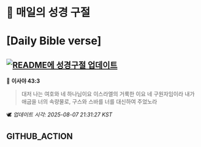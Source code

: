 # 🙏 매일의 성경 구절
# [Daily Bible verse]
## [![README에 성경구절 업데이트](https://github.com/DONGSUKA/first_test/actions/workflows/update-readme-bible.yml/badge.svg)](https://github.com/DONGSUKA/first_test/actions/workflows/update-readme-bible.yml)
<!-- START_BIBLE_VERSE -->
📖 **이사야 43:3**
> 대저 나는 여호와 네 하나님이요 이스라엘의 거룩한 이요 네 구원자임이라 내가 애굽을 너의 속량물로, 구스와 스바를 너를 대신하여 주었노라

🕊️ _업데이트 시각: 2025-08-07 21:31:27 KST_
  <!-- END_BIBLE_VERSE -->
## GITHUB_ACTION
